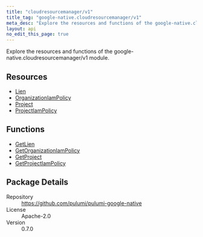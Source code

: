 ```yaml
---
title: "cloudresourcemanager/v1"
title_tag: "google-native.cloudresourcemanager/v1"
meta_desc: "Explore the resources and functions of the google-native.cloudresourcemanager/v1 module."
layout: api
no_edit_this_page: true
---
```


<!-- WARNING: this file was generated by Pulumi Docs Generator. -->
<!-- Do not edit by hand unless you're certain you know what you are doing! -->

Explore the resources and functions of the google-native.cloudresourcemanager/v1 module.

<h2 id="resources">Resources</h2>
<ul class="api">
    <li><a href="lien" title="Lien"><span class="symbol resource"></span>Lien</a></li>
    <li><a href="organizationiampolicy" title="OrganizationIamPolicy"><span class="symbol resource"></span>OrganizationIamPolicy</a></li>
    <li><a href="project" title="Project"><span class="symbol resource"></span>Project</a></li>
    <li><a href="projectiampolicy" title="ProjectIamPolicy"><span class="symbol resource"></span>ProjectIamPolicy</a></li>
</ul>

<h2 id="functions">Functions</h2>
<ul class="api">
    <li><a href="getlien" title="GetLien"><span class="symbol function"></span>GetLien</a></li>
    <li><a href="getorganizationiampolicy" title="GetOrganizationIamPolicy"><span class="symbol function"></span>GetOrganizationIamPolicy</a></li>
    <li><a href="getproject" title="GetProject"><span class="symbol function"></span>GetProject</a></li>
    <li><a href="getprojectiampolicy" title="GetProjectIamPolicy"><span class="symbol function"></span>GetProjectIamPolicy</a></li>
</ul>

<h2 id="package-details">Package Details</h2>
<dl class="package-details">
	<dt>Repository</dt>
	<dd><a href="https://github.com/pulumi/pulumi-google-native">https://github.com/pulumi/pulumi-google-native</a></dd>
	<dt>License</dt>
	<dd>Apache-2.0</dd>
	<dt>Version</dt>
	<dd>0.7.0</dd>
</dl>

